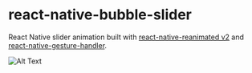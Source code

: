 # react-native-bubble-slider
React Native slider animation built with [react-native-reanimated v2](https://github.com/software-mansion/react-native-reanimated) and [react-native-gesture-handler](https://github.com/software-mansion/react-native-gesture-handler).


![Alt Text](https://media.giphy.com/media/f99O5XlHS7kPBnKhXE/giphy.gif)
